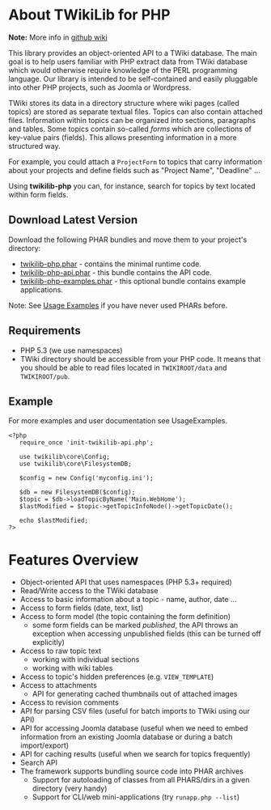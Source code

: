 # About TWikiLib for PHP

**Note:** More info in [github wiki](https://github.com/vsimko/twikilib-php/wiki)

This library provides an object-oriented API to a TWiki database.
The main goal is to help users familiar with PHP extract data from
TWiki database which would otherwise require knowledge of the PERL
programming language.
Our library is intended to be self-contained and easily pluggable
into other PHP projects, such as Joomla or Wordpress.

TWiki stores its data in a directory structure where wiki pages
(called topics) are stored as separate textual files.
Topics can also contain attached files.
Information within topics can be organized into sections, paragraphs and tables.
Some topics contain so-called *forms* which are collections of key-value pairs (fields).
This allows presenting information in a more structured way.

For example, you could attach a `ProjectForm` to topics that carry information about your projects and define fields such as "Project Name", "Deadline" ...

Using **twikilib-php** you can, for instance, search for topics by text located within form fields.

## Download Latest Version

Download the following PHAR bundles and move them to your project's directory:
 * [twikilib-php.phar](https://github.com/vsimko/twikilib-php/raw/master/dist/twikilib-php.phar) - contains the minimal runtime code.
 * [twikilib-php-api.phar](https://github.com/vsimko/twikilib-php/raw/master/dist/twikilib-php-api.phar) - this bundle contains the API code.
 * [twikilib-php-examples.phar](https://github.com/vsimko/twikilib-php/raw/master/dist/twikilib-php-examples.phar) - this optional bundle contains example applications.

Note: See [Usage Examples](../../wiki/Usage-Examples) if you have never used PHARs before.

## Requirements
 * PHP 5.3 (we use namespaces)
 * TWiki directory should be accessible from your PHP code.
   It means that you should be able to read files located in `TWIKIROOT/data` and `TWIKIROOT/pub`.

## Example
For more examples and user documentation see UsageExamples.

```{php}
<?php
   require_once 'init-twikilib-api.php';
   
   use twikilib\core\Config;
   use twikilib\core\FilesystemDB;
   
   $config = new Config('myconfig.ini');
   
   $db = new FilesystemDB($config);
   $topic = $db->loadTopicByName('Main.WebHome');
   $lastModified = $topic->getTopicInfoNode()->getTopicDate();
   
   echo $lastModified;
?>
```

# Features Overview

 * Object-oriented API that uses namespaces (PHP 5.3+ required)
 * Read/Write access to the TWiki database
 * Access to basic information about a topic - name, author, date ...
 * Access to form fields (date, text, list)
 * Access to form model (the topic containing the form definition)
   * some form fields can be marked *published*, the API throws
     an exception when accessing unpublished fields
     (this can be turned off explicitly)
 * Access to raw topic text
   * working with individual sections
   * working with wiki tables
 * Access to topic's hidden preferences (e.g. `VIEW_TEMPLATE`)
 * Access to attachments
   * API for generating cached thumbnails out of attached images
 * Access to revision comments
 * API for parsing CSV files (useful for batch imports to TWiki using our API)
 * API for accessing Joomla database (useful when we need to embed information
   from an existing Joomla database or during a batch import/export)
 * API for caching results (useful when we search for topics frequently)
 * Search API
 * The framework supports bundling source code into PHAR archives
   * Support for autoloading of classes from all PHARS/dirs in a given
     directory (very handy)
   * Support for CLI/web mini-applications (try `runapp.php --list`)
